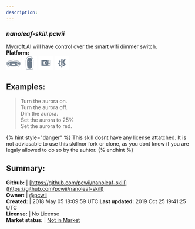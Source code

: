 ```yaml
---
description: 
---
```


### _nanoleaf-skill.pcwii_  
Mycroft.AI will have control over the smart wifi dimmer switch.  
**Platform:**  
 ![Mark I](../.gitbook/assets/mark-1-icon.png)  ![Mark II](../.gitbook/assets/mark-2-icon.png)  ![Picroft](../.gitbook/assets/picroft-icon.png)  ![plasmoid](../.gitbook/assets/kde.png)   
## Examples:  
> Turn the aurora on.  
> Turn the aurora off.  
> Dim the aurora.  
> Set the aurora to 25%  
> Set the aurora to red.  
  
{% hint style="danger" %}
This skill dosnt have any license attatched. It is not adviasable to use this skillnor fork or clone, as you dont know if you are legaly allowed to do so by the auhtor.
{% endhint %}
  
## Summary:  
**Github:** | [https://github.com/pcwii/nanoleaf-skill](https://github.com/pcwii/nanoleaf-skill)  
**Owner:** | [@pcwii](https://github.com/pcwii)  
**Created:** | 2018 May 05 18:09:59 UTC  **Last updated:** 2019 Oct 25 19:41:25 UTC  
**License:** | No License  
**Market status:** | [Not in Market](https://market.mycroft.ai/skill/)  
